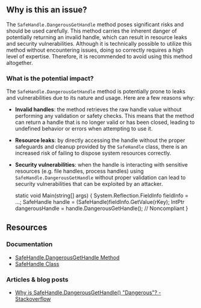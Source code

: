 ## Why is this an issue?

The `SafeHandle.DangerousGetHandle` method poses significant risks and should be used carefully. This method carries the inherent danger
of potentially returning an invalid handle, which can result in resource leaks and security vulnerabilities. Although it is technically possible to
utilize this method without encountering issues, doing so correctly requires a high level of expertise. Therefore, it is recommended to avoid using
this method altogether.

### What is the potential impact?

The `SafeHandle.DangerousGetHandle` method is potentially prone to leaks and vulnerabilities due to its nature and usage. Here are a few
reasons why:

-  **Invalid handles**: the method retrieves the raw handle value without performing any validation or safety checks. This means that
  the method can return a handle that is no longer valid or has been closed, leading to undefined behavior or errors when attempting to use it.
-  **Resource leaks**: by directly accessing the handle without the proper safeguards and cleanup provided by the
  `SafeHandle` class, there is an increased risk of failing to dispose system resources correctly.
-  **Security vulnerabilities**: when the handle is interacting with sensitive resources (e.g. file handles, process handles) using
  `SafeHandle.DangerousGetHandle` without proper validation can lead to security vulnerabilities that can be exploited by an attacker.

    static void Main(string[] args)
    {
        System.Reflection.FieldInfo fieldInfo = ...;
        SafeHandle handle = (SafeHandle)fieldInfo.GetValue(rKey);
        IntPtr dangerousHandle = handle.DangerousGetHandle(); // Noncompliant
    }

## Resources

### Documentation

-  [SafeHandle.DangerousGetHandle
  Method](https://learn.microsoft.com/en-us/dotnet/api/system.runtime.interopservices.safehandle.dangerousgethandle)
-  [SafeHandle Class](https://learn.microsoft.com/en-us/dotnet/api/system.runtime.interopservices.safehandle)

### Articles & blog posts

-  [Why is SafeHandle.DangerousGetHandle()
  "Dangerous"? - Stackoverflow](https://stackoverflow.com/questions/8396923/why-is-safehandle-dangerousgethandle-dangerous)